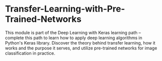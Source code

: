 # Transfer-Learning-with-Pre-Trained-Networks
This module is part of the Deep Learning with Keras learning path – complete this path to learn how to apply deep learning algorithms in Python's Keras library. Discover the theory behind transfer learning, how it works and the purpose it serves, and utilize pre-trained networks for image classification in practice. 
